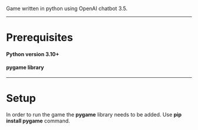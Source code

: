 Game written in python using OpenAI chatbot 3.5.

------------------------------------------------

# Prerequisites

#### Python version 3.10+
#### pygame library

------------------------------------------------

# Setup

In order to run the game the **pygame** library needs to be added. Use **pip install pygame** command.

